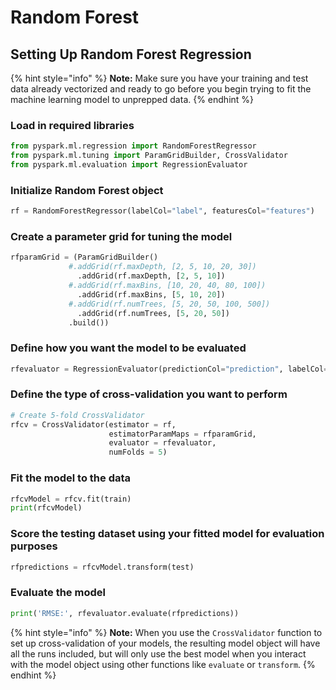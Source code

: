 # Random Forest

## Setting Up Random Forest Regression

{% hint style="info" %}
**Note:** Make sure you have your training and test data already vectorized and ready to go before you begin trying to fit the machine learning model to unprepped data.
{% endhint %}

### Load in required libraries

```python
from pyspark.ml.regression import RandomForestRegressor
from pyspark.ml.tuning import ParamGridBuilder, CrossValidator
from pyspark.ml.evaluation import RegressionEvaluator
```

### Initialize Random Forest object

```python
rf = RandomForestRegressor(labelCol="label", featuresCol="features")
```

### Create a parameter grid for tuning the model

```python
rfparamGrid = (ParamGridBuilder()
             #.addGrid(rf.maxDepth, [2, 5, 10, 20, 30])
               .addGrid(rf.maxDepth, [2, 5, 10])
             #.addGrid(rf.maxBins, [10, 20, 40, 80, 100])
               .addGrid(rf.maxBins, [5, 10, 20])
             #.addGrid(rf.numTrees, [5, 20, 50, 100, 500])
               .addGrid(rf.numTrees, [5, 20, 50])
             .build())
```

### Define how you want the model to be evaluated

```python
rfevaluator = RegressionEvaluator(predictionCol="prediction", labelCol="label", metricName="rmse")
```

### Define the type of cross-validation you want to perform

```python
# Create 5-fold CrossValidator
rfcv = CrossValidator(estimator = rf,
                      estimatorParamMaps = rfparamGrid,
                      evaluator = rfevaluator,
                      numFolds = 5)
```

### Fit the model to the data

```python
rfcvModel = rfcv.fit(train)
print(rfcvModel)
```

### Score the testing dataset using your fitted model for evaluation purposes

```python
rfpredictions = rfcvModel.transform(test)
```

### Evaluate the model

```python
print('RMSE:', rfevaluator.evaluate(rfpredictions))
```

{% hint style="info" %}
**Note:** When you use the `CrossValidator` function to set up cross-validation of your models, the resulting model object will have all the runs included, but will only use the best model when you interact with the model object using other functions like `evaluate` or `transform`.
{% endhint %}

